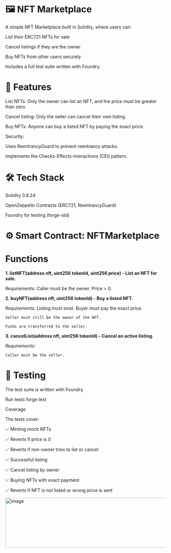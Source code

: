 # 🖼️ NFT Marketplace

A simple NFT Marketplace built in Solidity, where users can:

List their ERC721 NFTs for sale

Cancel listings if they are the owner

Buy NFTs from other users securely

Includes a full test suite written with Foundry.

# 📌 Features

List NFTs: Only the owner can list an NFT, and the price must be greater than zero.

Cancel listing: Only the seller can cancel their own listing.

Buy NFTs: Anyone can buy a listed NFT by paying the exact price.

Security:

Uses ReentrancyGuard to prevent reentrancy attacks.

Implements the Checks-Effects-Interactions (CEI) pattern.

# 🛠️ Tech Stack

Solidity 0.8.24

OpenZeppelin Contracts (ERC721, ReentrancyGuard)

Foundry for testing (forge-std)

# ⚙️ Smart Contract: NFTMarketplace

# Functions

**1. listNFT(address nft, uint256 tokenId, uint256 price) - List an NFT for sale.**
   
   *Requirements*:
    Caller must be the owner. Price > 0.

**2. buyNFT(address nft, uint256 tokenId) - Buy a listed NFT.**
   
   *Requirements*: Listing must exist. Buyer must pay the exact price.

    Seller must still be the owner of the NFT.

    Funds are transferred to the seller.

**3. cancelList(address nft, uint256 tokenId) - Cancel an active listing.**

   *Requirements*:

    Caller must be the seller.

# 🧪 Testing

The test suite is written with Foundry.

Run tests
forge test

Coverage

The tests cover:

✅ Minting mock NFTs

✅ Reverts if price is 0

✅ Reverts if non-owner tries to list or cancel

✅ Successful listing

✅ Cancel listing by owner

✅ Buying NFTs with exact payment

✅ Reverts if NFT is not listed or wrong price is sent

<img width="698" height="157" alt="image" src="https://github.com/user-attachments/assets/236c4e9c-b69d-4173-93b7-50d08517a5de" />

